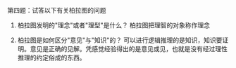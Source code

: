 第四题：试答以下有关柏拉图的问题

1. 柏拉图发明的"理念"或者"理型"是什么？
柏拉图把理智的对象称作理念

2. 柏拉图是如何区分"意见"与"知识"的？
可以进行逻辑推理的是知识，知识要证明。意见是正确的见解。凭感觉经验得出的是意见或见，也就是没有经过理性推理的约定俗成的东西。